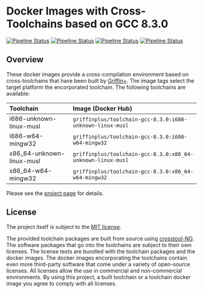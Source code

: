 # Docker Images with Cross-Toolchains based on GCC 8.3.0

[![Pipeline Status](https://img.shields.io/azure-devops/build/griffinplus/788a3dbf-c773-454e-803a-eaebc02f7f84/20/master?label=Building%20Toolchain%20Builder%20Images)](https://dev.azure.com/griffinplus/Cross-Toolchains/_build?definitionId=20)
[![Pipeline Status](https://img.shields.io/azure-devops/build/griffinplus/788a3dbf-c773-454e-803a-eaebc02f7f84/21/master?label=Building%20Toolchains%20%28gcc-8.3.0%29)](https://dev.azure.com/griffinplus/Cross-Toolchains/_build?definitionId=21)
[![Pipeline Status](https://img.shields.io/azure-devops/build/griffinplus/788a3dbf-c773-454e-803a-eaebc02f7f84/22/master?label=Building%20Toolchain%20Base%20Image)](https://dev.azure.com/griffinplus/Cross-Toolchains/_build?definitionId=22)
[![Pipeline Status](https://img.shields.io/azure-devops/build/griffinplus/788a3dbf-c773-454e-803a-eaebc02f7f84/24/master?label=Dockerizing%20Toolchains%20%28gcc-8.3.0%29)](https://dev.azure.com/griffinplus/Cross-Toolchains/_build?definitionId=24)

## Overview

These docker images provide a cross-compilation environment based on cross-toolchains that
have been built by [Griffin+](https://github.com/griffinplus). The image tags select the
target platform the encorporated toolchain. The following toolchains are available:

| Toolchain                 | Image (Docker Hub)
| :------------------------ | :--------------------------------------------
| i686-unknown-linux-musl   | `griffinplus/toolchain-gcc-8.3.0:i686-unknown-linux-musl`
| i686-w64-mingw32          | `griffinplus/toolchain-gcc-8.3.0:i686-w64-mingw32`
| x86_64-unknown-linux-musl | `griffinplus/toolchain-gcc-8.3.0:x86_64-unknown-linux-musl`
| x86_64-w64-mingw32        | `griffinplus/toolchain-gcc-8.3.0:x86_64-w64-mingw32`

Please see the [project page](https://github.com/GriffinPlus/toolchains) for details.

## License

The project itself is subject to the [MIT license](https://github.com/GriffinPlus/toolchains/blob/master/LICENSE).

The provided toolchain packages are built from source using [crosstool-NG](https://crosstool-ng.github.io).
The software packages that go into the toolchains are subject to their own licenses.
The license texts are bundled with the toolchain packages and the docker images.
The docker images encorporating the toolchains contain even more third-party software
that come under a variety of open-source licenses. All licenses allow the use in
commercial and non-commercial environments. By using this project, a built toolchain
or a toolchain docker image you agree to comply with all licenses.
